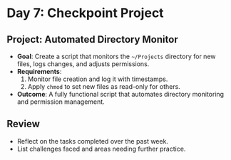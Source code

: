 
# Day 7: Checkpoint Project
## Project: Automated Directory Monitor
- **Goal**: Create a script that monitors the `~/Projects` directory for new files, logs changes, and adjusts permissions.
- **Requirements**:
  1. Monitor file creation and log it with timestamps.
  2. Apply `chmod` to set new files as read-only for others.
- **Outcome**:
  A fully functional script that automates directory monitoring and permission management.

## Review
- Reflect on the tasks completed over the past week.
- List challenges faced and areas needing further practice.
